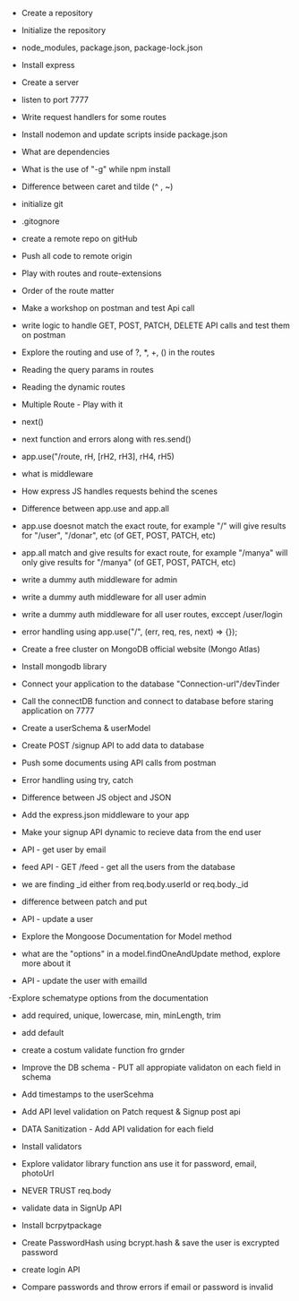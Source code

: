 - Create a repository
- Initialize the repository
- node_modules, package.json, package-lock.json
- Install express
- Create a server
- listen to port 7777
- Write request handlers for some routes
- Install nodemon and update scripts inside package.json
- What are dependencies
- What is the use of "-g" while npm install
- Difference between caret and tilde (^ , ~)

- initialize git
- .gitognore
- create a remote repo on gitHub
- Push all code to remote origin
- Play with routes and route-extensions
- Order of the route matter
- Make a workshop on postman and test Api call
- write logic to handle GET, POST, PATCH, DELETE API calls and test them on postman
- Explore the routing and use of ?, *, +, () in the routes
- Reading the query params in routes
- Reading the dynamic routes

- Multiple Route  - Play with it
- next()
- next function and errors along with res.send()
- app.use("/route, rH, [rH2, rH3], rH4, rH5)
- what is middleware
- How express JS handles requests behind the scenes
- Difference between app.use and app.all
- app.use doesnot match the exact route, for example "/" will give results for "/user", "/donar", etc (of GET, POST, PATCH, etc)
- app.all match and give results for exact route, for example "/manya" will only give results for "/manya" (of GET, POST, PATCH, etc)
- write a dummy auth middleware for admin
- write a dummy auth middleware for all user admin
- write a dummy auth middleware for all user routes, exccept /user/login
- error handling using app.use("/", (err, req, res, next) => {});

- Create a free cluster on MongoDB official website (Mongo Atlas)
- Install mongodb library
- Connect your application to the database "Connection-url"/devTinder
- Call the connectDB function and connect to database before staring application on 7777
- Create a userSchema & userModel
- Create POST /signup API to add data to database
- Push some documents using API calls from postman
- Error handling using try, catch

- Difference between JS object and JSON 
- Add the express.json middleware to your app
- Make your signup API dynamic to recieve data from the end user
- API - get user by email
- feed API - GET /feed - get all the users from the database
- we are finding _id either from req.body.userId or req.body._id
- difference between patch and put
- API - update a user
- Explore the Mongoose Documentation for Model method
- what are the "options" in a model.findOneAndUpdate method, explore more about it
- API - update the user with emailId

-Explore schematype options from the documentation
- add required, unique, lowercase, min, minLength, trim
- add default 
- create a costum validate function fro grnder
- Improve the DB schema - PUT all appropiate validaton on each field in schema
- Add timestamps to the userScehma
- Add API level validation on Patch request & Signup post api
- DATA Sanitization - Add API validation for each field
- Install validators
- Explore validator library function ans use it for password, email, photoUrl
- NEVER TRUST req.body

- validate data in SignUp API
- Install bcrpytpackage
- Create PasswordHash using bcrypt.hash & save the user is excrypted password
- create login API
- Compare passwords and throw errors if email or password is invalid